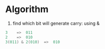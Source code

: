 # Algorithm
1. find which bit will generate carry: using &
``` Java
3    =>  011 
2    =>  010 
3(011) & 2(010)  =>  010
```
